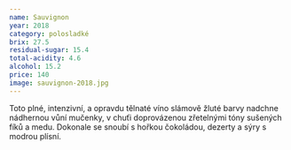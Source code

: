 ```yaml
---
name: Sauvignon
year: 2018
category: polosladké
brix: 27.5
residual-sugar: 15.4
total-acidity: 4.6
alcohol: 15.2
price: 140
image: sauvignon-2018.jpg
---
```



Toto plné, intenzivní, a opravdu tělnaté víno slámově žluté barvy nadchne nádhernou vůní mučenky, v chuťi doprovázenou zřetelnými tóny sušených fíků a medu. Dokonale se snoubí s hořkou čokoládou, dezerty a sýry s modrou plísní.